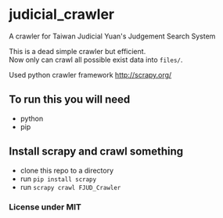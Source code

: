 # judicial_crawler
A crawler for Taiwan Judicial Yuan's Judgement Search System

This is a dead simple crawler but efficient.  
Now only can crawl all possible exist data into `files/`.  

Used python crawler framework http://scrapy.org/

## To run this you will need
- python
- pip

## Install scrapy and crawl something
- clone this repo to a directory
- run `pip install scrapy`
- run `scrapy crawl FJUD_Crawler`

### License under MIT

